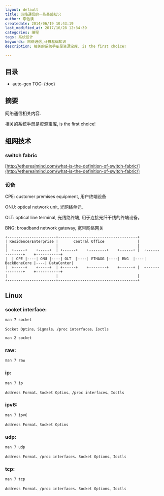 ```yaml
---
layout: default
title: 网络通信的一些基础知识
author: 李佶澳
createdate: 2014/06/19 10:43:19
last_modified_at: 2017/10/28 12:34:39
categories: 编程
tags: 系统设计
keywords: 网络通信,计算基础知识
description: 相关的系统手册是资源宝库, is the first choice!

---
```


## 目录
* auto-gen TOC:
{:toc}

## 摘要

网络通信相关内容.

相关的系统手册是资源宝库, is the first choice!

## 组网技术

### switch fabric 

[http://etherealmind.com/what-is-the-definition-of-switch-fabric/](http://etherealmind.com/what-is-the-definition-of-switch-fabric/)

### 设备

CPE: customer premises equipment, 用户终端设备

ONU: optical network unit, 光网络单元, 

OLT: optical line terminal, 光线路终端, 用于连接光纤干线的终端设备。

BNG: broadband network gateway, 宽带网络网关


	+----------------------+------------------------------------+
	| Residence/Enterprise |       Central Office               |
	|                      |                                    |
	|  +-----+    +-----+  | +------+    +--------+    +------+ |  +--------------+    +-----------+
	|  | CPE |----| ONU |----| OLT  |----| ETHAGG |----| BNG  |----| BackBoneCore |----| DataCenter|
	|  +-----+    +-----+  | +------+    +--------+    +------+ |  +--------------+    +-----------+
	|                      |                                    |
	+----------------------+------------------------------------+


## Linux

### socket interface:

	man 7 socket

	Socket Optins、Signals、/proc interfaces、Ioctls

	man 2 socket

### raw:

	man 7 raw

### ip: 

	man 7 ip

	Address Format、Socket Optins、/proc interfaces、Ioctls

### ipv6:

	man 7 ipv6

	Address Format、Socket Optins

### udp:

	man 7 udp

	Address Format、/proc interfaces、Socket Options、Ioctls

### tcp:

	man 7 tcp

	Address Format、/proc interfaces、Socket Options、Ioctls
